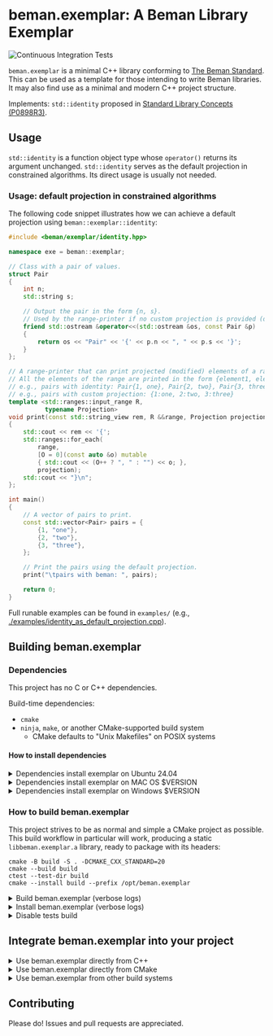 <!--
SPDX-License-Identifier: Apache-2.0 WITH LLVM-exception
-->

# beman.exemplar: A Beman Library Exemplar

![Continuous Integration Tests](https://github.com/beman-project/exemplar/actions/workflows/ci_tests.yml/badge.svg)

`beman.exemplar` is a minimal C++ library conforming to [The Beman Standard](https://github.com/beman-project/beman/blob/main/docs/beman-standard.md). This can be used as a template for those intending to write Beman libraries. It may also find use as a minimal and modern  C++ project structure.

Implements: `std::identity` proposed in [Standard Library Concepts (P0898R3)](https://wg21.link/P0898R3).


## Usage

`std::identity` is a function object type whose `operator()` returns its argument unchanged. `std::identity` serves as the default projection in constrained algorithms. Its direct usage is usually not needed.

### Usage: default projection in constrained algorithms

The following code snippet illustrates how we can achieve a default projection using `beman::exemplar::identity`:


```cpp
#include <beman/exemplar/identity.hpp> 

namespace exe = beman::exemplar;

// Class with a pair of values.
struct Pair
{
    int n;
    std::string s;

    // Output the pair in the form {n, s}.
    // Used by the range-printer if no custom projection is provided (default: identity projection).
    friend std::ostream &operator<<(std::ostream &os, const Pair &p)
    {
        return os << "Pair" << '{' << p.n << ", " << p.s << '}';
    }
};

// A range-printer that can print projected (modified) elements of a range.
// All the elements of the range are printed in the form {element1, element2, ...}.
// e.g., pairs with identity: Pair{1, one}, Pair{2, two}, Pair{3, three}
// e.g., pairs with custom projection: {1:one, 2:two, 3:three}
template <std::ranges::input_range R,
          typename Projection>
void print(const std::string_view rem, R &&range, Projection projection = exe::identity>)
{
    std::cout << rem << '{';
    std::ranges::for_each(
        range,
        [O = 0](const auto &o) mutable
        { std::cout << (O++ ? ", " : "") << o; },
        projection);
    std::cout << "}\n";
};

int main()
{
    // A vector of pairs to print.
    const std::vector<Pair> pairs = {
        {1, "one"},
        {2, "two"},
        {3, "three"},
    };

    // Print the pairs using the default projection.
    print("\tpairs with beman: ", pairs);

    return 0;
}

```

Full runable examples can be found in `examples/` (e.g., [./examples/identity_as_default_projection.cpp](./examples/identity_as_default_projection.cpp)).

## Building beman.exemplar

### Dependencies
<!-- TODO Darius: rewrite section!-->

This project has no C or C++ dependencies.

Build-time dependencies:

- `cmake`
- `ninja`, `make`, or another CMake-supported build system
  - CMake defaults to "Unix Makefiles" on POSIX systems

#### How to install dependencies

<!-- TODO Darius: rewrite section!-->

<details>
<summary>Dependencies install exemplar on Ubuntu 24.04  </summary>

<!-- TODO Darius: rewrite section!-->

```shell
# Install tools:
apt-get install -y cmake make ninja-build

# Toolchains:
apt-get install                           \
  g++-14 gcc-14 gcc-13 g++-14             \
  clang-18 clang++-18 clang-17 clang++-17
```

</details>

<details>
<summary>Dependencies install exemplar on MAC OS $VERSION </summary>

<!-- TODO Darius: rewrite section!-->
```shell
# TODO
```

</details>

<details>
<summary>Dependencies install exemplar on Windows $VERSION  </summary>
<!-- TODO Darius: rewrite section!-->

```shell
# TODO
```

</details>

### How to build beman.exemplar

This project strives to be as normal and simple a CMake project as possible. This build workflow in particular will work, producing a static `libbeman.exemplar.a` library, ready to package with its headers:

```shell
cmake -B build -S . -DCMAKE_CXX_STANDARD=20
cmake --build build
ctest --test-dir build
cmake --install build --prefix /opt/beman.exemplar
```

<details>
<summary> Build beman.exemplar (verbose logs) </summary>

```shell
# Configure beman.exemplar.
$ cmake -B build -S . -DCMAKE_CXX_STANDARD=20
-- The CXX compiler identification is GNU 13.2.0
-- Detecting CXX compiler ABI info
-- Detecting CXX compiler ABI info - done
-- Check for working CXX compiler: /usr/bin/c++ - skipped
-- Detecting CXX compile features
-- Detecting CXX compile features - done
-- Configuring done (0.1s)
-- Generating done (0.0s)
-- Build files have been written to: /path/to/repo/build

# Build beman.exemplar.
$ cmake --build build
[ 10%] Building CXX object src/beman/exemplar/CMakeFiles/beman.exemplar.dir/identity.cpp.o
[ 20%] Linking CXX static library libbeman.exemplar.a
[ 20%] Built target beman.exemplar
[ 30%] Building CXX object _deps/googletest-build/googletest/CMakeFiles/gtest.dir/src/gtest-all.cc.o
[ 40%] Linking CXX static library ../../../lib/libgtest.a
[ 40%] Built target gtest
[ 50%] Building CXX object _deps/googletest-build/googletest/CMakeFiles/gtest_main.dir/src/gtest_main.cc.o
[ 60%] Linking CXX static library ../../../lib/libgtest_main.a
[ 60%] Built target gtest_main
[ 70%] Building CXX object src/beman/exemplar/tests/CMakeFiles/beman.exemplar.Test.dir/identity.t.cpp.o
[ 80%] Linking CXX executable beman.exemplar.Test
[ 80%] Built target beman.exemplar.Test
[ 90%] Building CXX object examples/CMakeFiles/identity_usage.dir/identity_usage.cpp.o
[100%] Linking CXX executable identity_usage
[100%] Built target identity_usage

# Run beman.exemplar tests.
$ ctest --test-dir build
Internal ctest changing into directory: /path/to/your/repo/build
Test project /path/to/your/repo/build
    Start 1: IdentityTest.call_identity_with_int
1/4 Test #1: IdentityTest.call_identity_with_int ...........   Passed    0.00 sec
    Start 2: IdentityTest.call_identity_with_custom_type
2/4 Test #2: IdentityTest.call_identity_with_custom_type ...   Passed    0.00 sec
    Start 3: IdentityTest.compare_std_vs_beman
3/4 Test #3: IdentityTest.compare_std_vs_beman .............   Passed    0.00 sec
    Start 4: IdentityTest.check_is_transparent
4/4 Test #4: IdentityTest.check_is_transparent .............   Passed    0.00 sec

100% tests passed, 0 tests failed out of 4

Total Test time (real) =   0.01 sec


# Run examples.
$ build/exemplar/beman.exemplar.examples.identity_direct_usage
2024

```

</details>

<details>
<summary> Install beman.exemplar (verbose logs) </summary>

```shell
# Install build artifacts from `build` directory into `opt/beman.exemplar` path.
$ cmake --install build --prefix /opt/beman.exemplar
-- Install configuration: ""
-- Up-to-date: /opt/beman.exemplar/lib/libbeman.exemplar.a
-- Up-to-date: /opt/beman.exemplar/include
-- Up-to-date: /opt/beman.exemplar/include/beman
-- Up-to-date: /opt/beman.exemplar/include/beman/exemplar
-- Up-to-date: /opt/beman.exemplar/include/beman/exemplar/identity.hpp

# Check tree.
$ tree /opt/beman.exemplar
/opt/beman.exemplar
├── include
│   └── beman
│       └── exemplar
│           └── identity.hpp
└── lib
    └── libbeman.exemplar.a

5 directories, 2 files
```

</details>

<details>
<summary> Disable tests build </summary>

To build this project with tests disabled (and their dependencies), simply use `BUILD_TESTING=OFF` as documented in upstream [CMake documentation](https://cmake.org/cmake/help/latest/module/CTest.html):

```shell
cmake -B build -S . -DBUILD_TESTING=OFF
```

</details>

## Integrate beman.exemplar into your project

<details>
<summary> Use beman.exemplar directly from C++ </summary>
<!-- TODO Darius: rewrite section!-->

If you want to use `beman.exemplar` from your project, you can include `beman/exemplar/*.hpp`  files from your C++ source files

```cpp
#include <beman/exemplar/identity.hpp>
```

and directly link with `libbeman.exemplar.a`

```shell
# Assume /opt/beman.exemplar staging directory.
$ c++ -o identity_usage examples/identity_usage.cpp \
    -I /opt/beman.exemplar/include/ \
    -L/opt/beman.exemplar/lib/ -lbeman.exemplar
```

</details>

<details>
<summary> Use beman.exemplar directly from CMake </summary>

<!-- TODO Darius: rewrite section! Add examples. -->

For CMake based projects, you will need to use the `beman.exemplar` CMake module to define the `beman::exemplar` CMake target:

```cmake
find_package(beman.exemplar REQUIRED)
```

You will also need to add `beman::exemplar` to the link libraries of any libraries or executables that include `beman/exemplar/*.hpp` in their source or header file.

```cmake
target_link_libraries(yourlib PUBLIC beman::exemplar)
```

</details>

<details>
<summary> Use beman.exemplar from other build systems </summary>

<!-- TODO Darius: rewrite section! Add examples. -->

Build systems that support `pkg-config` by providing a `beman.exemplar.pc` file. Build systems that support interoperation via `pkg-config` should be able to detect `beman.exemplar` for you automatically.

</details>

## Contributing

Please do! Issues and pull requests are appreciated.
